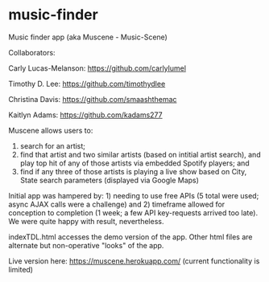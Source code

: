 # music-finder
Music finder app (aka Muscene - Music-Scene)

Collaborators: 

Carly Lucas-Melanson: https://github.com/carlylumel

Timothy D. Lee: https://github.com/timothydlee

Christina Davis: https://github.com/smaashthemac

Kaitlyn Adams: https://github.com/kadams277

Muscene allows users to:
1) search for an artist;
2) find that artist and two similar artists (based on intitial artist search), and play top hit of any of those artists via embedded Spotify players; and
3) find if any three of those artists is playing a live show based on City, State search parameters (displayed via Google Maps)

Initial app was hampered by: 1) needing to use free APIs (5 total were used; async AJAX calls were a challenge) and 2) timeframe allowed for conception to completion (1 week; a few API key-requests arrived too late). We were quite happy with result, nevertheless.

indexTDL.html accesses the demo version of the app. Other html files are alternate but non-operative "looks" of the app.

Live version here: https://muscene.herokuapp.com/ (current functionality is limited)
